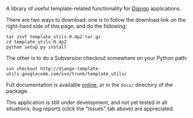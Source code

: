 A library of useful template-related functionality for [Django](http://www.djangoproject.com/) applications.

There are two ways to download: one is to follow the download link on the right-hand side of this page, and do the following:

```
tar zxvf template_utils-0.4p2.tar.gz
cd template_utils-0.4p2
python setup.py install
```

The other is to do a Subversion checkout somewhere on your Python path:

```
svn checkout http://django-template-utils.googlecode.com/svn/trunk/template_utils/
```

Full documentation is available [online](http://django-template-utils.googlecode.com/svn/trunk/docs/), or in the `docs/` directory of the package.

This application is still under development, and not yet tested in all situations; bug reports (click the "Issues" tab above) are appreciated.